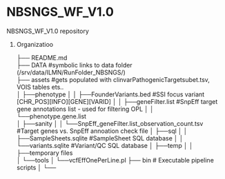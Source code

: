 # NBSNGS_WF_V1.0
NBSNGS_WF_V1.0 repository

1. Organizatioo

    ├── README.md  
    ├── DATA                        #symbolic links to data folder (/srv/data/ILMN/RunFolder_NBSNGS/)     
    ├── assets   #gets populated with  clinvarPathogenicTargetsubet.tsv, VOIS tables ets..     
    │   ├──phenotype
    │   │     ├──FounderVariants.bed            #SSI focus variant [CHR_POS][INFO][GENE][VARID]
    │   │     ├──geneFilter.list                #SnpEff target gene annotations list - used for filtering OPL 
    │   │     └──phenotype.gene.list     
    │   ├──sanity
    │   │     └──SnpEff_geneFilter.list_observation_count.tsv         #Target genes vs. SnpEff annoation check file
    │   ├──sql
    │   │     ├──SampleSheets.sqlite            #SampleSheet SQL database
    │   │     └──variants.sqlite                #Variant/QC SQL database
    │   ├──temp
    │   │     ├──temporary files      
    │   └──tools
    │        └──vcfEffOnePerLine.pl
    ├── bin                                   # Executable pipeline scripts
    │   └── <script>.R*
    ├── profiles
    │   └── profiles.config                   # Configuration profiles for compute environments
    ├── envs
    │   └── <name>/
    │       └── environment.yaml              # Conda environment definitions
    ├── main.nf                               # Main workflow 
    ├── modules/
    │   └── <module>.nf                       # Module scripts
    ├── subworkflows                          # Sub-workflows
    │   ├── collectdata.nf
    │   ├── mapping.nf
    │   ├── calling.nf
    │   └── reporting.nf
    ├── nextflow.config                       # Workflow parameters
    ├── condaEnvs                        #conda environments temporary safe-house.   
├───├
├─variants_<version>                        
│   └── <flowcell>                      
│            ├──<sampleid_flowcell>.GATK.g.vcf.gz/tbi          
│            ├──<sampleid_flowcell>.GATK.OPL.vcf  
│            ├──<sampleid_flowcell>.lofreqDefault.vcf.gz  
│            └──<sampleid_flowcell>.lofreqRaw.vcf.gz
├─ QC_<version>
│   └── <flowcell>                      
│           ├── *multiqc_report.html
│           └──<sampleid_flowcell>      
│                 ├──<sampleid_flowcell>.ancestryPrediction.txt
│                 ├──<sampleid_flowcell>.cov.gz
│                 ├──<sampleid_flowcell>.mtDNAhg_classified.txt
│                 ├──duplication_metrics
│                 │        └──<sampleid_flowcell>.txt
│                 └──fastq
│                      └──<sampleid_flowcell>_fastqc.zip/html
├─REPORT_<version>                       #Reports
│   └── <flowcell>
│          └── *.report.html
├─log_<version>                        #WF-reports.html and  mapping -, haplotypecaller & Lofreq logs.
     ├──<flowcell>
            ├──haplotypecaller
            ├──lofreq
            └──mapping
